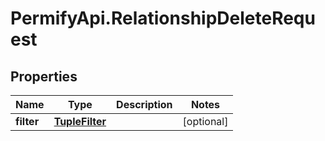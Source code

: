 # PermifyApi.RelationshipDeleteRequest

## Properties

Name | Type | Description | Notes
------------ | ------------- | ------------- | -------------
**filter** | [**TupleFilter**](TupleFilter.md) |  | [optional] 


